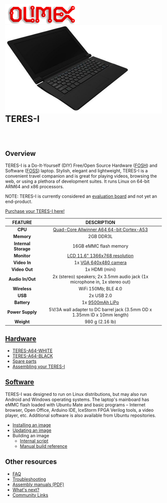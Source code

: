 ![OLIMEX Company Logo](doc/images/smflogo.png "OLIMEX Company Logo")
<img align="right" src="doc/images/TERES-I/TERES-A64-BLACK/laptop-12.jpg">

<br>

# TERES-I

<br><br>

## Overview

TERES-I is a Do-It-Yourself (DIY) Free/Open Source Hardware ([FOSH](https://wikipedia.org/wiki/Open-source_hardware)) and Software ([FOSS](https://wikipedia.org/wiki/Free_and_open-source_software)) laptop.
Stylish, elegant and lightweight, TERES-I is a convenient travel companion and is great for playing videos, browsing the web, or using a plethora of development suites.
It runs Linux on 64-bit ARM64 and x86 processors.

NOTE: TERES-I is currently considered an [evaluation board](doc/web/evaluation-board-notice.md) and not yet an end-product.

[Purchase your TERES-I here!](https://www.olimex.com/Products/DIY-Laptop/KITS)

| FEATURE              | DESCRIPTION                                                                                         |
|:--------------------:|:---------------------------------------------------------------------------------------------------:|
| **CPU**              | [Quad-Core Allwinner A64 64-bit Cortex-A53](doc/datasheets/Allwinner-A64/A64_Datasheet_V1.1.pdf)    |
| **Memory**           | 2GB DDR3L                                                                                           |
| **Internal Storage** | 16GB eMMC flash memory                                                                              |
| **Monitor**          | [LCD 11.6" 1366x768 resolution](doc/datasheets/TERES-015-LCD11.6/N116BGE-EA2.pdf)                   |
| **Video In**         | 1x [VGA 640x480 camera](HARDWARE/A64-TERES/TERES-019-Camera/N03A61B36DL32.pdf)                      |
| **Video Out**        | 1x HDMI (mini)                                                                                      |
| **Audio In/Out**     | 2x (stereo) speakers; 2x 3.5mm audio jack (1x microphone in, 1x stereo out)                         |
| **Wireless**         | WiFi 150Mb; BLE 4.0                                                                                 |
| **USB**              | 2x USB 2.0                                                                                          |
| **Battery**          | 1x [9500mAh LiPo](doc/datasheets/LiPo-Battery/JA426992P2P-Spec-Data-Sheet-3.7V-7000mAh--161201.pdf) |
| **Power Supply**     | 5V/3A wall adapter to DC barrel jack (3.5mm OD x 1.35mm ID x 10mm length)                           |
| **Weight**           | 980 g (2.16 lb)                                                                                     |

## [Hardware](HARDWARE)

* [TERES-A64-WHITE](https://www.olimex.com/Products/DIY-Laptop/KITS/TERES-A64-WHITE)
* [TERES-A64-BLACK](https://www.olimex.com/Products/DIY-Laptop/KITS/TERES-A64-BLACK)
* [Spare parts](https://www.olimex.com/Products/DIY-Laptop/SPARE-PARTS)
* [Assembling your TERES-I](doc/web/hw_assembly.md)

## [Software](SOFTWARE)

TERES-I was designed to run on Linux distributions, but may also run Android and Windows operating systems.
The laptop's mainboard has eMMC flash loaded with Ubuntu Mate and basic programs – Internet browser, Open Office, Arduino IDE, IceStorm FPGA Verilog tools, a video player, etc.
Additional software is also available from Ubuntu repositories.

* [Installing an image](doc/web/sw_fresh-os.md)
* [Updating an image](doc/web/sw_updating-os.md)
* Building an image
  * [Internal script](SOFTWARE/A64-TERES/scripts/README.md)
  * [Manual build reference](http://linux-sunxi.org/Manual_build_howto)

## Other resources

* [FAQ](doc/web/res_faq.md)
* [Troubleshooting](doc/web/res_troubleshooting.md)
* [Assembly manuals (PDF)](doc/manuals)
* [What's next?](doc/web/res_next-steps.md)
* [Community Links](doc/web/res_community.md)
